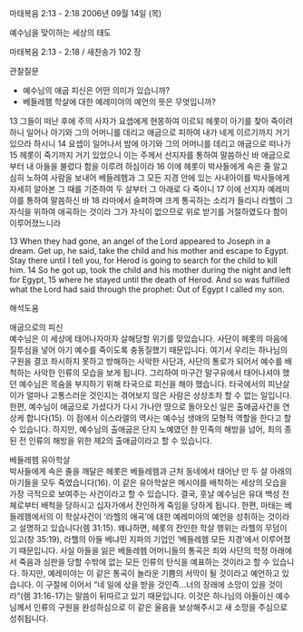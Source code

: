 마태복음 2:13 - 2:18 
2006년 09월 14일 (목)

예수님을 맞이하는 세상의 태도



마태복음 2:13 - 2:18 / 새찬송가 102 장


관찰질문
- 예수님의 애굽 피신은 어떤 의미가 있습니까? 
- 베들레헴 학살에 대한 예레미야의 예언의 뜻은 무엇입니까?

13 그들이 떠난 후에 주의 사자가 요셉에게 현몽하여 이르되 헤롯이 아기를 찾아 죽이려 하니 일어나 아기와 그의 어머니를 데리고 애굽으로 피하여 내가 네게 이르기까지 거기 있으라 하시니 14 요셉이 일어나서 밤에 아기와 그의 어머니를 데리고 애굽으로 떠나가 15 헤롯이 죽기까지 거기 있었으니 이는 주께서 선지자를 통하여 말씀하신 바 애굽으로부터 내 아들을 불렀다 함을 이루려 하심이라 16 이에 헤롯이 박사들에게 속은 줄 알고 심히 노하여 사람을 보내어 베들레헴과 그 모든 지경 안에 있는 사내아이를 박사들에게 자세히 알아본 그 때를 기준하여 두 살부터 그 아래로 다 죽이니 17 이에 선지자 예레미야를 통하여 말씀하신 바 18 라마에서 슬퍼하며 크게 통곡하는 소리가 들리니 라헬이 그 자식을 위하여 애곡하는 것이라 그가 자식이 없으므로 위로 받기를 거절하였도다 함이 이루어졌느니라

13  When they had gone, an angel of the Lord appeared to Joseph in a dream. Get up, he said, take the child and his mother and escape to Egypt. Stay there until I tell you, for Herod is going to search for the child to kill him. 14  So he got up, took the child and his mother during the night and left for Egypt, 15  where he stayed until the death of Herod. And so was fulfilled what the Lord had said through the prophet: Out of Egypt I called my son.

해석도움





애굽으로의 피신  
예수님은 이 세상에 태어나자마자 살해당할 위기를 맞았습니다. 사단이 헤롯의 마음에 질투심을 넣어 아기 예수를 죽이도록 충동질했기 때문입니다. 여기서 우리는 하나님의 구원을 결코 좌시하지 못하고 방해하는 사악한 사단과, 사단의 통로가 되어서 예수를 배척하는 사악한 인류의 모습을 보게 됩니다. 그리하여 마구간 말구유에서 태어나셔야 했던 예수님은 목숨을 부지하기 위해 타국으로 피신을 해야 했습니다. 타국에서의 피난살이가 얼마나 고통스러운 것인지는 겪어보지 않은 사람은 상상조차 할 수 없는 일입니다. 한편, 예수님이 애굽으로 가셨다가 다시 가나안 땅으로 돌아오신 일은 출애굽사건을 연상케 합니다(15). 이 점에서 이스라엘의 역사는 예수님 생애의 모형적 역할을 한다고 할 수 있습니다. 하지만, 예수님의 출애굽은 단지 노예였던 한 민족의 해방을 넘어, 죄의 종 된 전 인류의 해방을 위한 제2의 출애굽이라고 할 수 있습니다. 

베들레헴 유아학살  
박사들에게 속은 줄을 깨달은 헤롯은 베들레헴과 근처 동네에서 태어난 만 두 살 아래의 아기들을 모두 죽였습니다(16). 이 같은 유아학살은 메시야를 배척하는 세상의 모습을 가장 극적으로 보여주는 사건이라고 할 수 있습니다. 결국, 훗날 예수님은 유대 백성 전체로부터 배척을 당하시고 십자가에서 잔인하게 죽임을 당하게 됩니다. 한편, 마태는 베들레헴에서의 이 학살사건이 ‘라헬의 애곡’에 대한 예레미야의 예언을 성취하는 것이라고 설명하고 있습니다(렘 31:15). 왜냐하면, 헤롯의 잔인한 학살 행위는 라헬의 무덤이 있고(창 35:19), 라헬의 아들 베냐민 지파의 기업인 ‘베들레헴 모든 지경’에서 이루어졌기 때문입니다. 사실 아들을 잃은 베들레헴 어머니들의 통곡은 죄와 사단의 학정 아래에서 죽음과 심판을 당할 수밖에 없는 모든 인류의 탄식을 예표하는 것이라고 할 수 있습니다. 하지만, 예레미야는 이 같은 통곡이 놀라운 기쁨의 서막이 될 것이라고 예언하고 있습니다. 이 구절에 이어서 “네 일에 삯을 받을 것인즉…너의 장래에 소망이 있을 것이라”(렘 31:16-17)는 말씀이 뒤따르고 있기 때문입니다. 이것은 하나님의 아들이신 예수님께서 인류의 구원을 완성하심으로 이 같은 울음을 보상해주시고 새 소망을 주심으로 성취됩니다.